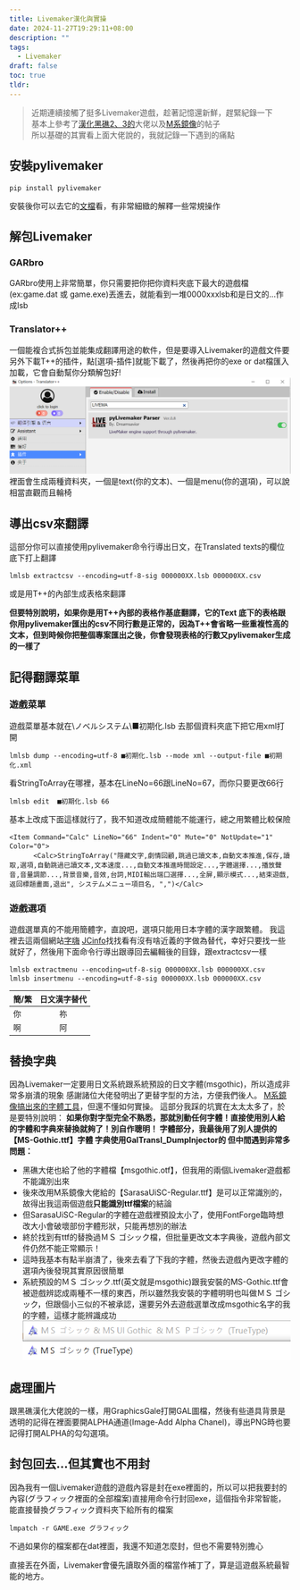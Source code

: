 ```yaml
---
title: Livemaker漢化與實操
date: 2024-11-27T19:29:11+08:00
description: ""
tags:
  - Livemaker
draft: false
toc: true
tldr:
---
```

>  近期連續接觸了挺多Livemaker遊戲，趁著記憶還新鮮，趕緊紀錄一下  
>  基本上參考了[漢化黑礁2、3的](https://github.com/CyanidEEEEE/Livemaker-chinese-tl)大佬以及[M系鏡像](https://mirror.chromaso.net/thread/55682)的帖子  
>  所以基礎的其實看上面大佬說的，我就記錄一下遇到的痛點
## 安裝pylivemaker
```
pip install pylivemaker
```
安裝後你可以去它的[文檔](https://pylivemaker.readthedocs.io/en/latest/usage.html)看，有非常細緻的解釋一些常規操作

## 解包Livemaker
### GARbro
GARbro使用上非常簡單，你只需要把你把你資料夾底下最大的遊戲檔(ex:game.dat 或 game.exe)丟進去，就能看到一堆0000xxxlsb和是日文的...作成lsb

### Translator++
一個能複合式拆包並能集成翻譯用途的軟件，但是要導入Livemaker的遊戲文件要另外下載T++的插件，點[選項-插件]就能下載了，然後再把你的exe or dat檔匯入加載，它會自動幫你分類解包好!
![T++_plugin](image/T++_plugin.png)
裡面會生成兩種資料夾，一個是text(你的文本)、一個是menu(你的選項)，可以說相當直觀而且輪椅


## 導出csv來翻譯
這部分你可以直接使用pylivemaker命令行導出日文，在Translated texts的欄位底下打上翻譯
```
lmlsb extractcsv --encoding=utf-8-sig 000000XX.lsb 000000XX.csv
```
或是用T++的內部生成表格來翻譯

**但要特別說明，如果你是用T++內部的表格作基底翻譯，它的Text 底下的表格跟你用pylivemaker匯出的csv不同行數是正常的，因為T++會省略一些重複性高的文本，但到時候你把整個專案匯出之後，你會發現表格的行數又pylivemaker生成的一樣了**

## 記得翻譯菜單

### 遊戲菜單
遊戲菜單基本就在\ノベルシステム\■初期化.lsb
去那個資料夾底下把它用xml打開

```
lmlsb dump --encoding=utf-8 ■初期化.lsb --mode xml --output-file ■初期化.xml
```

看StringToArray在哪裡，基本在LineNo=66跟LineNo=67，而你只要更改66行

```
lmlsb edit  ■初期化.lsb 66 
```

基本上改成下面這樣就行了，我不知道改成簡體能不能運行，總之用繁體比較保險

```
<Item Command="Calc" LineNo="66" Indent="0" Mute="0" NotUpdate="1" Color="0">
      <Calc>StringToArray("隱藏文字,劇情回顧,跳過已讀文本,自動文本推進,保存,讀取,選項,自動跳過已讀文本,文本速度...,自動文本推進時間設定...,字體選擇...,播放聲音,音量調節...,背景音樂,音效,台詞,MIDI輸出端口選擇...,全屏,顯示模式...,結束遊戲,返回標題畫面,退出", システムメニュー項目名, ",")</Calc>
```
### 遊戲選項

遊戲選單真的不能用簡體字，直說吧，選項只能用日本字體的漢字跟繁體。
我這裡去這兩個網站[字嗨](https://zi-hi.com/sp/jfont/) [JCinfo](https://www.jcinfo.net/zh-hant/tools/kanji)找找看有沒有啥近義的字做為替代，幸好只要找一些就好了，然後用下面命令行導出跟導回去編輯後的目錄，跟extractcsv一樣

```
lmlsb extractmenu --encoding=utf-8-sig 000000XX.lsb 000000XX.csv
lmlsb insertmenu --encoding=utf-8-sig 000000XX.lsb 000000XX.csv
```

| 簡/繁 | 日文漢字替代 |
| --- | :----: |
| 你   |   祢    |
| 啊   |   阿    |

## 替換字典
因為Livemaker一定要用日文系統跟系統預設的日文字體(msgothic)，所以造成非常多崩潰的現象
感謝諸位大佬發明出了更替字型的方法，方便我們後人。
[M系鏡像搞出來的字體工具](https://github.com/shy2052/fontObfuscator)，但還不懂如何實操。
這部分我踩的坑實在太太太多了，於是要特別說明：
**如果你對字型完全不熟悉，那就別動任何字體！直接使用別人給的字體和字典來替換就夠了！別自作聰明！
字體部分，我最後用了別人提供的【MS-Gothic.ttf】字體
字典使用GalTransl_DumpInjector的
但中間遇到非常多問題：**

- 黑礁大佬也給了他的字體檔【msgothic.otf】，但我用的兩個Livemaker遊戲都不能識別出來
- 後來改用M系鏡像大佬給的【SarasaUiSC-Regular.ttf】是可以正常識別的，故得出我這兩個遊戲**只能識別ttf檔案**的結論
- 但SarasaUiSC-Regular的字體在遊戲裡預設太小了，使用FontForge臨時想改大小會破壞部份字體形狀，只能再想別的辦法
- 終於找到有ttf的替換過ＭＳ ゴシック檔，但批量更改文本字典後，遊戲內部文件仍然不能正常顯示！
- 這時我基本有點半崩潰了，後來去看了下我的字體，然後去遊戲內更改字體的選項內後發現其實原因很簡單
- 系統預設的ＭＳ ゴシック.ttf(英文就是msgothic)跟我安裝的MS-Gothic.ttf會被遊戲辨認成兩種不一樣的東西，所以雖然我安裝的字體明明也叫做ＭＳ ゴシック，但跟個小三似的不被承認，還要另外去遊戲選單改成msgothic名字的我的字體，這樣才能辨識成功
![fontname](image/fontname.png)

## 處理圖片
跟黑礁漢化大佬說的一樣，用GraphicsGale打開GAL圖檔，然後有些道具背景是透明的記得在裡面要開ALPHA通道(Image-Add Alpha Chanel)，導出PNG時也要記得打開ALPHA的勾勾選項。

## 封包回去...但其實也不用封

因為我有一個Livemaker遊戲的遊戲內容是封在exe裡面的，所以可以把我要封的內容(グラフィック裡面的全部檔案)直接用命令行封回exe，這個指令非常智能，能直接替換グラフィック資料夾下給所有的檔案

```
lmpatch -r GAME.exe グラフィック
```

不過如果你的檔案都在dat裡面，我還不知道怎麼封，但也不需要特別擔心

直接丟在外面，Livemaker會優先讀取外面的檔當作補丁了，算是這遊戲系統最智能的地方。
